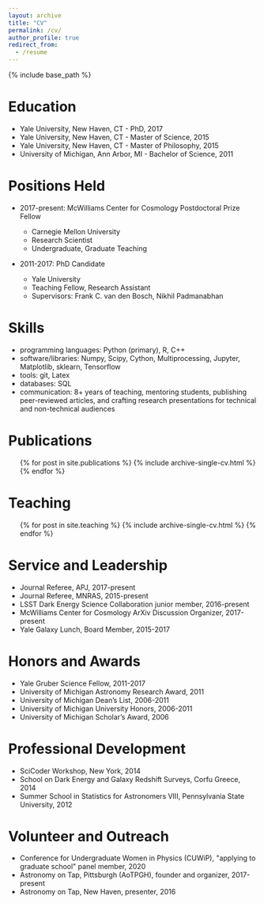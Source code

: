 ```yaml
---
layout: archive
title: "CV"
permalink: /cv/
author_profile: true
redirect_from:
  - /resume
---
```


{% include base_path %}

Education
======
* Yale University, New Haven, CT - PhD, 2017
* Yale University, New Haven, CT - Master of Science, 2015
* Yale University, New Haven, CT - Master of Philosophy, 2015
* University of Michigan, Ann Arbor, MI - Bachelor of Science, 2011

Positions Held
======
* 2017-present: McWilliams Center for Cosmology Postdoctoral Prize Fellow
  * Carnegie Mellon University
  * Research Scientist
  * Undergraduate, Graduate Teaching

* 2011-2017: PhD Candidate
  * Yale University
  * Teaching Fellow, Research Assistant
  * Supervisors: Frank C. van den Bosch, Nikhil Padmanabhan
  
Skills
======
* programming languages: Python (primary), R, C++
* software/libraries: Numpy, Scipy, Cython, Multiprocessing, Jupyter, Matplotlib, sklearn, Tensorflow
* tools: git, Latex
* databases: SQL
* communication: 8+ years of teaching, mentoring students, publishing peer-reviewed articles, and crafting research presentations for technical and non-technical audiences

Publications
======
  <ul>{% for post in site.publications %}
    {% include archive-single-cv.html %}
  {% endfor %}</ul>
 
<!-- 
Talks
======
  <ul>{% for post in site.talks %}
    {% include archive-single-talk-cv.html %}
  {% endfor %}</ul>
-->
  
Teaching
======
  <ul>{% for post in site.teaching %}
    {% include archive-single-cv.html %}
  {% endfor %}</ul>
  
Service and Leadership
======
* Journal Referee, APJ, 2017-present
* Journal Referee, MNRAS, 2015-present
* LSST Dark Energy Science Collaboration junior member, 2016-present
* McWilliams Center for Cosmology ArXiv Discussion Organizer, 2017-present
* Yale Galaxy Lunch, Board Member, 2015-2017

Honors and Awards
======
* Yale Gruber Science Fellow, 2011-2017
* University of Michigan Astronomy Research Award, 2011
* University of Michigan Dean’s List, 2006-2011
* University of Michigan University Honors, 2006-2011
* University of Michigan Scholar’s Award, 2006

Professional Development
======
* SciCoder Workshop, New York, 2014
* School on Dark Energy and Galaxy Redshift Surveys, Corfu Greece, 2014
* Summer School in Statistics for Astronomers VIII, Pennsylvania State University, 2012

Volunteer and Outreach
======
* Conference for Undergraduate Women in Physics (CUWiP), "applying to graduate school" panel member, 2020
* Astronomy on Tap, Pittsburgh (AoTPGH), founder and organizer, 2017-present
* Astronomy on Tap, New Haven, presenter, 2016


